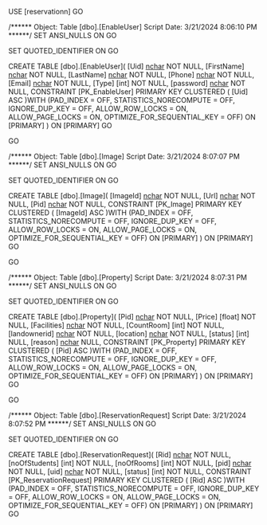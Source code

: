 USE [reservationn]
GO

/****** Object:  Table [dbo].[EnableUser]    Script Date: 3/21/2024 8:06:10 PM ******/
SET ANSI_NULLS ON
GO

SET QUOTED_IDENTIFIER ON
GO

CREATE TABLE [dbo].[EnableUser](
	[Uid] [nchar](100) NOT NULL,
	[FirstName] [nchar](100) NOT NULL,
	[LastName] [nchar](100) NOT NULL,
	[Phone] [nchar](10) NOT NULL,
	[Email] [nchar](100) NOT NULL,
	[Type] [int] NOT NULL,
	[password] [nchar](10) NOT NULL,
 CONSTRAINT [PK_EnableUser] PRIMARY KEY CLUSTERED 
(
	[Uid] ASC
)WITH (PAD_INDEX = OFF, STATISTICS_NORECOMPUTE = OFF, IGNORE_DUP_KEY = OFF, ALLOW_ROW_LOCKS = ON, ALLOW_PAGE_LOCKS = ON, OPTIMIZE_FOR_SEQUENTIAL_KEY = OFF) ON [PRIMARY]
) ON [PRIMARY]
GO


GO

/****** Object:  Table [dbo].[Image]    Script Date: 3/21/2024 8:07:07 PM ******/
SET ANSI_NULLS ON
GO

SET QUOTED_IDENTIFIER ON
GO

CREATE TABLE [dbo].[Image](
	[ImageId] [nchar](10) NOT NULL,
	[Url] [nchar](100) NOT NULL,
	[Pid] [nchar](100) NOT NULL,
 CONSTRAINT [PK_Image] PRIMARY KEY CLUSTERED 
(
	[ImageId] ASC
)WITH (PAD_INDEX = OFF, STATISTICS_NORECOMPUTE = OFF, IGNORE_DUP_KEY = OFF, ALLOW_ROW_LOCKS = ON, ALLOW_PAGE_LOCKS = ON, OPTIMIZE_FOR_SEQUENTIAL_KEY = OFF) ON [PRIMARY]
) ON [PRIMARY]
GO


GO

/****** Object:  Table [dbo].[Property]    Script Date: 3/21/2024 8:07:31 PM ******/
SET ANSI_NULLS ON
GO

SET QUOTED_IDENTIFIER ON
GO

CREATE TABLE [dbo].[Property](
	[Pid] [nchar](100) NOT NULL,
	[Price] [float] NOT NULL,
	[Facilities] [nchar](500) NOT NULL,
	[CountRoom] [int] NOT NULL,
	[landownerid] [nchar](100) NOT NULL,
	[location] [nchar](500) NOT NULL,
	[status] [int] NULL,
	[reason] [nchar](1000) NULL,
 CONSTRAINT [PK_Property] PRIMARY KEY CLUSTERED 
(
	[Pid] ASC
)WITH (PAD_INDEX = OFF, STATISTICS_NORECOMPUTE = OFF, IGNORE_DUP_KEY = OFF, ALLOW_ROW_LOCKS = ON, ALLOW_PAGE_LOCKS = ON, OPTIMIZE_FOR_SEQUENTIAL_KEY = OFF) ON [PRIMARY]
) ON [PRIMARY]
GO


GO

/****** Object:  Table [dbo].[ReservationRequest]    Script Date: 3/21/2024 8:07:52 PM ******/
SET ANSI_NULLS ON
GO

SET QUOTED_IDENTIFIER ON
GO

CREATE TABLE [dbo].[ReservationRequest](
	[Rid] [nchar](100) NOT NULL,
	[noOfStudents] [int] NOT NULL,
	[noOfRooms] [int] NOT NULL,
	[pid] [nchar](500) NOT NULL,
	[uid] [nchar](500) NOT NULL,
	[status] [int] NOT NULL,
 CONSTRAINT [PK_ReservationRequest] PRIMARY KEY CLUSTERED 
(
	[Rid] ASC
)WITH (PAD_INDEX = OFF, STATISTICS_NORECOMPUTE = OFF, IGNORE_DUP_KEY = OFF, ALLOW_ROW_LOCKS = ON, ALLOW_PAGE_LOCKS = ON, OPTIMIZE_FOR_SEQUENTIAL_KEY = OFF) ON [PRIMARY]
) ON [PRIMARY]
GO


